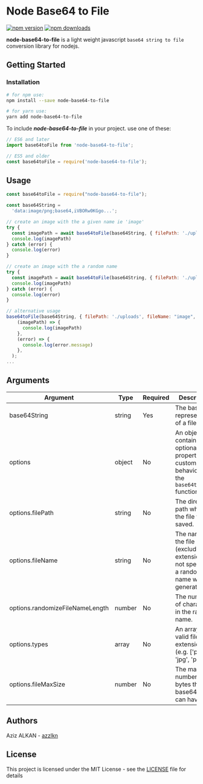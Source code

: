 # Node Base64 to File

[![npm version](https://img.shields.io/npm/v/node-base64-to-file.svg?style=flat-square)](https://www.npmjs.com/package/node-base64-to-file)
[![npm downloads](https://img.shields.io/npm/dm/node-base64-to-file.svg?style=flat-square)](https://www.npmjs.com/package/node-base64-to-file)

**node-base64-to-file** is a light weight javascript `base64 string to file` conversion library for nodejs.

## Getting Started

### Installation

```bash
# for npm use:
npm install --save node-base64-to-file

# for yarn use:
yarn add node-base64-to-file
```

To include **_node-base64-to-file_** in your project. use one of these:

```js
// ES6 and later
import base64toFile from 'node-base64-to-file';

// ES5 and older
const base64toFile = require('node-base64-to-file');
```

## Usage

```javascript
const base64toFile = require("node-base64-to-file");

const base64String =
  'data:image/png;base64,iVBORw0KGgo...';

// create an image with the a given name ie 'image'
try {
  const imagePath = await base64toFile(base64String, { filePath: './uploads', fileName: "image", types: ['png'], fileMaxSize: 3145728 });
  console.log(imagePath)
} catch (error) {
  console.log(error)
}

// create an image with the a random name
try {
  const imagePath = await base64toFile(base64String, { filePath: './uploads', randomizeFileNameLength: 14, types: ['png'], fileMaxSize: 3145728 });
  console.log(imagePath)
} catch (error) {
  console.log(error)
}

// alternative usage
base64toFile(base64String, { filePath: './uploads', fileName: "image", types: ['png'], fileMaxSize: 3145728 }).then(
    (imagePath) => {
      console.log(imagePath)
    },
    (error) => {
      console.log(error.message)
    },
  );
...

```

## Arguments

| Argument       | Type   | Required | Description                                                                                                                                                                                                                                           | Default                              |
|----------------|--------|----------|-------------------------------------------------------------------------------------------------------------------------------------------------------------------------------------------------------------------------------------------------------|--------------------------------------|
| base64String   | string | Yes      | The base64 representation of a file.                                                                                                                                                                                                                    |                                      |
| options        | object | No       | An object containing optional properties to customize the behavior of the `base64toFile` function.                                                                                                                                                  |                                      |
| options.filePath | string | No       | The directory path where the file will be saved.                                                                                                                                                                                                        | `./uploads`                         |
| options.fileName | string | No       | The name of the file (excluding the extension). If not specified, a random name will be generated.                                                                                                                                                    | Random name                         |
| options.randomizeFileNameLength | number | No       | The number of characters in the random name.                                                                                                                                                                                                              |                                      |
| options.types | array | No       | An array of valid file extensions (e.g. ['png', 'jpg', 'pdf']).                                                                                                                                                                                        | `['jpg', 'jpeg', 'png']`            |
| options.fileMaxSize | number | No       | The maximum number of bytes that the base64 string can have.                                                                                                                                                                                           |                                      |


## Authors

Aziz ALKAN - [azzlkn](https://github.com/azzlkn)

<!-- Feel free to include a CONTRIBUTORS.md file and modify this contributors secion -->
<!-- See also the list of [contributors](CONTRIBUTORS) who participated in this project. -->

## License

This project is licensed under the MIT License - see the [LICENSE](LICENSE) file for details

